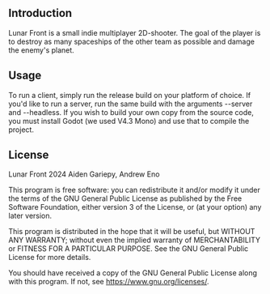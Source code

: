 ## Introduction
Lunar Front is a small indie multiplayer 2D-shooter. The goal of the player is to destroy as many spaceships of the other team as possible and damage the enemy's planet. 

## Usage
To run a client, simply run the release build on your platform of choice.
If you'd like to run a server, run the same build with the arguments --server and --headless.
If you wish to build your own copy from the source code, you must install Godot (we used V4.3 Mono) and use that to compile the project.

## License
Lunar Front
2024  Aiden Gariepy, Andrew Eno

This program is free software: you can redistribute it and/or modify
it under the terms of the GNU General Public License as published by
the Free Software Foundation, either version 3 of the License, or
(at your option) any later version.

This program is distributed in the hope that it will be useful,
but WITHOUT ANY WARRANTY; without even the implied warranty of
MERCHANTABILITY or FITNESS FOR A PARTICULAR PURPOSE.  See the
GNU General Public License for more details.

You should have received a copy of the GNU General Public License
along with this program[](License.txt).  If not, see <https://www.gnu.org/licenses/>.
